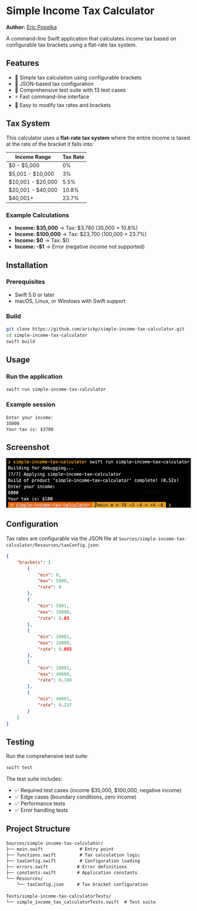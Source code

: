 # Simple Income Tax Calculator

**Author:** [Eric Popelka](https://github.com/arickp)

A command-line Swift application that calculates income tax based on configurable tax brackets using a flat-rate tax system.

## Features

- 🧮 Simple tax calculation using configurable brackets
- 📁 JSON-based tax configuration
- 🧪 Comprehensive test suite with 13 test cases
- ⚡ Fast command-line interface
- 🔧 Easy to modify tax rates and brackets

## Tax System

This calculator uses a **flat-rate tax system** where the entire income is taxed at the rate of the bracket it falls into:

| Income Range | Tax Rate |
|--------------|----------|
| $0 - $5,000 | 0% |
| $5,001 - $10,000 | 3% |
| $10,001 - $20,000 | 5.5% |
| $20,001 - $40,000 | 10.8% |
| $40,001+ | 23.7% |

### Example Calculations

- **Income: $35,000** → Tax: $3,780 (35,000 × 10.8%)
- **Income: $100,000** → Tax: $23,700 (100,000 × 23.7%)
- **Income: $0** → Tax: $0
- **Income: -$1** → Error (negative income not supported)

## Installation

### Prerequisites
- Swift 5.0 or later
- macOS, Linux, or Windows with Swift support

### Build
```bash
git clone https://github.com/arickp/simple-income-tax-calculator.git
cd simple-income-tax-calculator
swift build
```

## Usage

### Run the application
```bash
swift run simple-income-tax-calculator
```

### Example session
```
Enter your income:
35000
Your tax is: $3780
```

## Screenshot

![Application Screenshot](screenshot.png)

## Configuration

Tax rates are configurable via the JSON file at `Sources/simple-income-tax-calculator/Resources/taxConfig.json`:

```json
{
    "brackets": [
        {
            "min": 0,
            "max": 5000,
            "rate": 0
        },
        {
            "min": 5001,
            "max": 10000,
            "rate": 0.03
        },
        {
            "min": 10001,
            "max": 20000,
            "rate": 0.055
        },
        {
            "min": 20001,
            "max": 40000,
            "rate": 0.108
        },
        {
            "min": 40001,
            "rate": 0.237
        }
    ]
}
```

## Testing

Run the comprehensive test suite:

```bash
swift test
```

The test suite includes:
- ✅ Required test cases (income $35,000, $100,000, negative income)
- ✅ Edge cases (boundary conditions, zero income)
- ✅ Performance tests
- ✅ Error handling tests

## Project Structure

```
Sources/simple-income-tax-calculator/
├── main.swift              # Entry point
├── functions.swift         # Tax calculation logic
├── taxConfig.swift         # Configuration loading
├── errors.swift           # Error definitions
├── constants.swift        # Application constants
└── Resources/
    └── taxConfig.json     # Tax bracket configuration

Tests/simple-income-tax-calculatorTests/
└── simple_income_tax_calculatorTests.swift  # Test suite
```